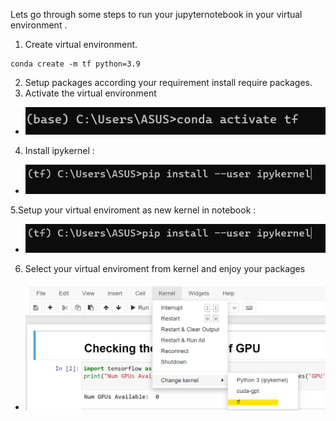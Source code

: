 Lets go through some steps to run your jupyternotebook in your virtual environment .
1. Create virtual environment.
```
conda create -m tf python=3.9
```
2. Setup packages according your requirement install require packages.  
4. Activate the virtual environment
* ![](https://github.com/Utshav-paudel/Frequent_settings/blob/69b3411f0ecbc7e1e8a8b8210da09e769ccec6a9/step_for_venv_in_notebook/step1_activate%20venv.png)
     
4. Install ipykernel :
* ![](https://github.com/Utshav-paudel/Frequent_settings/blob/69b3411f0ecbc7e1e8a8b8210da09e769ccec6a9/step_for_venv_in_notebook/step2_install_ipykernel.png)
   
5.Setup your virtual enviroment as new kernel in notebook :
* ![](https://github.com/Utshav-paudel/Frequent_settings/blob/69b3411f0ecbc7e1e8a8b8210da09e769ccec6a9/step_for_venv_in_notebook/step2_install_ipykernel.png)
  
6. Select your virtual enviroment from kernel and enjoy your packages
* ![](https://github.com/Utshav-paudel/Frequent_settings/blob/69b3411f0ecbc7e1e8a8b8210da09e769ccec6a9/step_for_venv_in_notebook/step4_select_your_venv.png)
